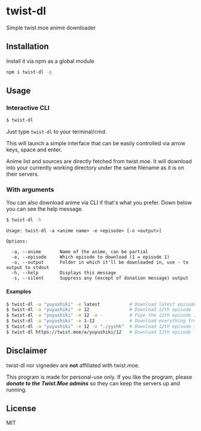 # twist-dl
Simple twist.moe anime downloader

## Installation

Install it via npm as a global module
```bash
npm i twist-dl -g
```

## Usage

### Interactive CLI
```bash
$ twist-dl
```
Just type `twist-dl` to your terminal/cmd.

This will launch a simple interface that can be easily controlled via arrow keys, space and enter.

Anime list and sources are directly fetched from twist.moe. It will download into your currently working directory under the same filename as it is on their servers.

### With arguments

You can also download anime via CLI if that's what you prefer. Down below you can see the help message.
```bash
$ twist-dl -h
```
```
Usage: twist-dl -a <anime name> -e <episode> [-o <output>]

Options:

  -a, --anime       Name of the anime, can be partial
  -e, --episode     Which episode to download (1 = episode 1)
  -o, --output      Folder in which it'll be downloaded in, use - to output to stdout
  -h, --help        Displays this message
  -s, --silent      Suppress any (except of donation message) output
```
#### Examples
```bash
$ twist-dl -a "yuyushiki" -e latest           # Download latest episode of Yuyushiki
$ twist-dl -a "yuyushiki" -e 12               # Download 12th episode
$ twist-dl -a "yuyushiki" -e 12 -o -          # Pipe the 12th episode into stdout (transcoding purposes etc.)
$ twist-dl -a "yuyushiki" -e 1-12             # Download everything from episode 1 to 12
$ twist-dl -a "yuyushiki" -e 12 -o "./yyshk"  # Download 12th episode into "yyshk" folder
$ twist-dl https://twist.moe/a/yuyushiki/12   # Download 12th episode
```

## Disclaimer

twist-dl nor vignedev are **not** affiliated with twist.moe.

This program is made for personal-use only. If you like the program, please ***donate to the Twist.Moe admins*** so they can keep the servers up and running.

## License

MIT
